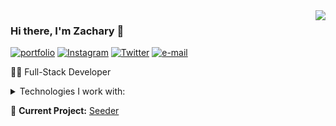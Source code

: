 <img align="right" src="https://github-readme-stats.vercel.app/api?username=codentacos&show_icons=true&theme=tokyonight">

### Hi there, I'm Zachary 👋

[![portfolio](https://img.shields.io/static/v1?label=portfolio&message=%20&color=e3be7a&logo=&style=flat-square&logoColor=white)](http://www.zachary-nelson.com)
[![Instagram](https://img.shields.io/static/v1?label=Instagram&message=%20&color=d86c72&logo=Instagram&style=flat-square&logoColor=white)](https://www.instagram.com/zach_codes/)
[![Twitter](https://img.shields.io/static/v1?label=Twitter&message=%20&color=1b81c1&logo=Twitter&style=flat-square&logoColor=white)](https://twitter.com/codeNtacos)
[![e-mail](https://img.shields.io/static/v1?label=e-mail&message=%20&color=68835c&logo=gmail&style=flat-square&logoColor=white)](mailto:nelsonz2021@gmail.com)
  
👨‍💻 Full-Stack Developer 
  
<details>
  <summary>Technologies I work with:</summary>
Front-End: 	JavaScript (ES5 / ES6), React, jQuery, CSS, HTML, Bootstrap 
  <br />
Back-End:	Node.js, Express, MySQL, MongoDB, Mongoose, PostgreSQL  
  <br />
Testing:	Jest, Enzyme, Mocha, Chai, Artillery  
  <br />
Tools:		Docker, Amazon Web Services(AWS), NPM, Webpack, Babel, Trello, Git, Heroku, Netlify,
New Relic, CircleCI  
  <br />
Techniques:	Pair Programming, Test Driven Development(TDD), RESTful API’s, Agile Development  
</details>  
  
🚧 **Current Project:** [Seeder](https://github.com/codentacos/seeder)


<!--
**codentacos/codentacos** is a ✨ _special_ ✨ repository because its `README.md` (this file) appears on your GitHub profile.

Here are some ideas to get you started:

- 🔭 I’m currently working on ...
- 🌱 I’m currently learning ...
- 👯 I’m looking to collaborate on ...
- 🤔 I’m looking for help with ...
- 💬 Ask me about ...
- 📫 How to reach me: ...
- 😄 Pronouns: ...
- ⚡ Fun fact: ...
-->
